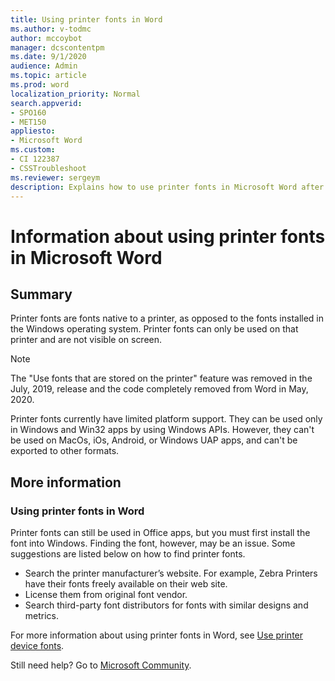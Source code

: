 ```yaml
---
title: Using printer fonts in Word
ms.author: v-todmc
author: mccoybot
manager: dcscontentpm
ms.date: 9/1/2020
audience: Admin
ms.topic: article
ms.prod: word
localization_priority: Normal
search.appverid:
- SPO160
- MET150
appliesto:
- Microsoft Word
ms.custom: 
- CI 122387
- CSSTroubleshoot 
ms.reviewer: sergeym
description: Explains how to use printer fonts in Microsoft Word after the feature has been deprecated. 
---
```


# Information about using printer fonts in Microsoft Word

## Summary

Printer fonts are fonts native to a printer, as opposed to the fonts installed in the Windows operating system. Printer fonts can only be used on that printer and are not visible on screen. 

> [!NOTE]
> The "Use fonts that are stored on the printer" feature was removed in the July, 2019, release and the code completely removed from Word in May, 2020.

Printer fonts currently have limited platform support. They can be used only in Windows and Win32 apps by using Windows APIs. However, they can't be used on MacOs, iOs, Android, or Windows UAP apps, and can't be exported to other formats. 

## More information

### Using printer fonts in Word

Printer fonts can still be used in Office apps, but you must first install the font into Windows. Finding the font, however, may be an issue. Some suggestions are listed below on how to find printer fonts.

- Search the printer manufacturer’s website. For example, Zebra Printers have their fonts freely available on their web site.
- License them from original font vendor. 
- Search third-party font distributors for fonts with similar designs and metrics. 

For more information about using printer fonts in Word, see [Use printer device fonts](https://docs.microsoft.com/troubleshoot/windows/win32/printer-device-fonts). 


Still need help? Go to [Microsoft Community](https://answers.microsoft.com/).